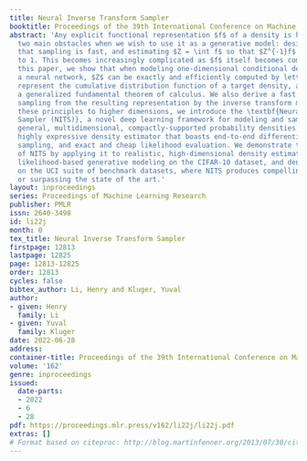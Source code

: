 ```yaml
---
title: Neural Inverse Transform Sampler
booktitle: Proceedings of the 39th International Conference on Machine Learning
abstract: 'Any explicit functional representation $f$ of a density is hampered by
  two main obstacles when we wish to use it as a generative model: designing $f$ so
  that sampling is fast, and estimating $Z = \int f$ so that $Z^{-1}f$ integrates
  to 1. This becomes increasingly complicated as $f$ itself becomes complicated. In
  this paper, we show that when modeling one-dimensional conditional densities with
  a neural network, $Z$ can be exactly and efficiently computed by letting the network
  represent the cumulative distribution function of a target density, and applying
  a generalized fundamental theorem of calculus. We also derive a fast algorithm for
  sampling from the resulting representation by the inverse transform method. By extending
  these principles to higher dimensions, we introduce the \textbf{Neural Inverse Transform
  Sampler (NITS)}, a novel deep learning framework for modeling and sampling from
  general, multidimensional, compactly-supported probability densities. NITS is a
  highly expressive density estimator that boasts end-to-end differentiability, fast
  sampling, and exact and cheap likelihood evaluation. We demonstrate the applicability
  of NITS by applying it to realistic, high-dimensional density estimation tasks:
  likelihood-based generative modeling on the CIFAR-10 dataset, and density estimation
  on the UCI suite of benchmark datasets, where NITS produces compelling results rivaling
  or surpassing the state of the art.'
layout: inproceedings
series: Proceedings of Machine Learning Research
publisher: PMLR
issn: 2640-3498
id: li22j
month: 0
tex_title: Neural Inverse Transform Sampler
firstpage: 12813
lastpage: 12825
page: 12813-12825
order: 12813
cycles: false
bibtex_author: Li, Henry and Kluger, Yuval
author:
- given: Henry
  family: Li
- given: Yuval
  family: Kluger
date: 2022-06-28
address:
container-title: Proceedings of the 39th International Conference on Machine Learning
volume: '162'
genre: inproceedings
issued:
  date-parts:
  - 2022
  - 6
  - 28
pdf: https://proceedings.mlr.press/v162/li22j/li22j.pdf
extras: []
# Format based on citeproc: http://blog.martinfenner.org/2013/07/30/citeproc-yaml-for-bibliographies/
---
```

